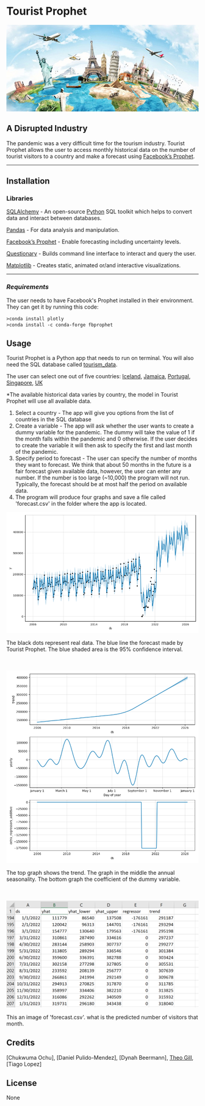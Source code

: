 # Tourist Prophet
<p align='center'> <img src='images/tourism2.jpg'></p>

## A Disrupted Industry

The pandemic was a very difficult time for the tourism industry. Tourist Prophet allows the user to access monthly historical data on the number of tourist visitors to a country and make a forecast using [Facebook’s Prophet](https://pypi.org/project/fbprophet/). 

---

## Installation
### Libraries
[SQLAlchemy](https://www.sqlalchemy.org/) - An open-source [Python](https://www.python.org/) SQL toolkit which helps to convert data and interact between databases.

[Pandas](https://pandas.pydata.org/) - For data analysis and manipulation.

[Facebook’s Prophet](https://pypi.org/project/fbprophet/) - Enable forecasting including uncertainty levels.

[Questionary](https://pypi.org/project/questionary/) - Builds command line interface to interact and query the user.

[Matplotlib](https://matplotlib.org/) - Creates static, animated or/and interactive visualizations.

---

### *Requirements*

The user needs to have Facebook's Prophet installed in their environment. They can get it by running this code:
```
>conda install plotly
>conda install -c conda-forge fbprophet
```

## Usage
Tourist Prophet is a Python app that needs to run on terminal. You will also need the SQL database called [tourism_data](https://github.com/TheoG2022/Team4_Project2/blob/main/Resources/tourism_data.db). 

The user can select one out of five countries:
[Iceland](https://www.ferdamalastofa.is/en/recearch-and-statistics/numbers-of-foreign-visitors), [Jamaica](https://tourismanalytics.com/jamaica.html), [Portugal](https://tradingeconomics.com/portugal/tourist-arrivals), [Singapore](https://stan.stb.gov.sg/public/sense/app/877a079c-e05f-4871-8d87-8e6cc1963b02/sheet/3df3802e-2e5b-4c79-950d-d7265c4c07a9/state/analysis), [UK](https://data.worldbank.org/indicator/ST.INT.RCPT.CD?locations=GB)

*The available historical data varies by country, the model in Tourist Prophet will use all available data.

1.  Select a country - The app will give you options from the list of countries in the SQL database
2.  Create a variable - The app will ask whether the user wants to create a dummy variable for the pandemic. The dummy will take the value of 1 if the month falls within the pandemic and 0 otherwise. If the user decides to create the variable it will then ask to specify the first and last month of the pandemic.
3.  Specify period to forecast - The user can specify the number of months they want to forecast. We think that about 50 months in the future is a fair forecast given available data, however, the user can enter any number. If the number is too large (~10,000) the program will not run. Typically, the forecast should be at most half the period on available data.
4.  The program will produce four graphs and save a file called 'forecast.csv' in the folder where the app is located.

<p align='center'> <img src='images/Figure_1.png'></p>
The black dots represent real data. The blue line the forecast made by Tourist Prophet. The blue shaded area is the 95% confidence interval. 

<br>
<br>
<br>


<p align='center'> <img src='images/Figure_2.png'></p>
The top graph shows the trend. The graph in the middle the annual seasonality. The bottom graph the coefficient of the dummy variable. 

<br>
<br>
<br>
<p align='center'> <img src='images/Figure_3.PNG'></p>
This an image of 'forecast.csv'. what is the predicted number of visitors that month. 

<br>


## Credits
[Chukwuma Ochu], [Daniel Pulido-Mendez], [Dynah Beermann], [Theo Gill](https://github.com/TheoG2022), [Tiago Lopez]

## License
None
